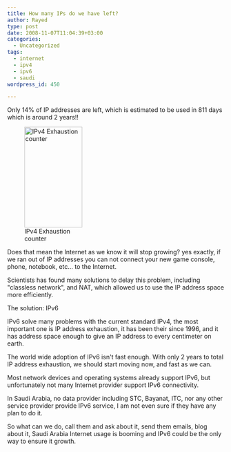 ```yaml
---
title: How many IPs do we have left?
author: Rayed
type: post
date: 2008-11-07T11:04:39+03:00
categories:
  - Uncategorized
tags:
  - internet
  - ipv4
  - ipv6
  - saudi
wordpress_id: 450

---
```

Only 14% of IP addresses are left, which is estimated to be used in 811 days which is around 2 years!!

<figure id="attachment_451" style="max-width: 134px" class="wp-caption alignright"><a href="http://tunnelbroker.net/"><img src="/static/uploads/2008/11/ipv4.gif" alt="IPv4 Exhaustion counter" title="IPv4 Exhaustion counter" width="134" height="233" class="size-full wp-image-451" /></a><figcaption class="wp-caption-text">IPv4 Exhaustion counter</figcaption></figure>
Does that mean the Internet as we know it will stop growing? yes exactly, if we ran out of IP addresses you can not connect your new game console, phone, notebook, etc... to the Internet.

Scientists has found many solutions to delay this problem, including "classless network", and NAT, which allowed us to use the IP address space more efficiently.

The solution: IPv6

IPv6 solve many problems with the current standard IPv4, the most important one is IP address exhaustion, it has been their since 1996, and it has address space enough to give an IP address to every centimeter on earth.

The world wide adoption of IPv6 isn't fast enough. With only 2 years to total IP address exhaustion, we should start moving now, and fast as we can. 

Most network devices and operating systems already support IPv6, but unfortunately not many Internet provider support IPv6 connectivity.

In Saudi Arabia, no data provider including STC, Bayanat, ITC, nor any other service provider provide IPv6 service, I am not even sure if they have any plan to do it.

So what can we do, call them and ask about it, send them emails, blog about it, Saudi Arabia Internet usage is booming and IPv6 could be the only way to ensure it growth.


